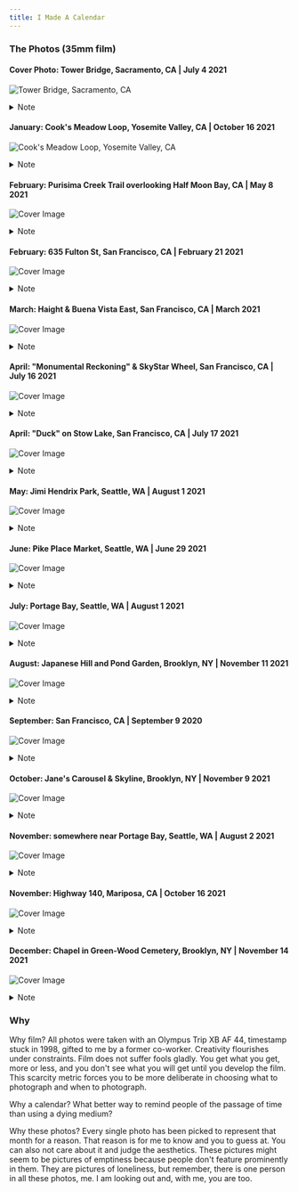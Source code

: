 ```yaml
---
title: I Made A Calendar
---
```


### The Photos (35mm film)

#### Cover Photo: Tower Bridge, Sacramento, CA | July 4 2021
![Tower Bridge, Sacramento, CA](/imgs/2022calendar/cover-sacramento-july42021.jpg?raw=true "Tower Bridge, Sacramento, CA")
<details><summary>Note</summary><p>
This bright yellow bridge, one of the rare examples of Art Deco-style bridges, is hard to miss if you visit California's state capital. It looks like a Bactrian camel. When I was there, I was rather unsure of my skill with the camera and keenly aware that I was running out of film. So I stood on an ample divider separating heavy traffic and waited with a camera-less friend to get the right photo. I remember feeling grateful that I had friends willing to entertain my fancies. I hope the bridge makes a <a href="https://sacramento.cbslocal.com/2021/12/22/tower-bridge-broken/" target="_blank">speedy recovery</a>. 
</p></details>

#### January: Cook's Meadow Loop, Yosemite Valley, CA | October 16 2021
![Cook's Meadow Loop, Yosemite Valley, CA](/imgs/2022calendar/january-yosemite-oct162021.jpg?raw=true "Half Dome as seen from Cook's Meadow Loop")
<details><summary>Note</summary><p>
This might be the most accessible hiking trail in the Yosemite Valley. Unless the weather is awful or the sky falls apart, you will struggle not to see people around. We found a log and waited long enough for a rare lull in foot traffic. I have photos without people, but I like the Coleridge-like aspect of a single person staring into the mighty unknowable. 
</p></details>

#### February: Purisima Creek Trail overlooking Half Moon Bay, CA | May 8 2021
![Cover Image](/imgs/2022calendar/february1-halfmoonbay-may82021.jpg?raw=true "Purisima Creek Trail overlooking Half Moon Bay")
<details><summary>Note</summary><p>
I have shot quite a few rolls of film only to find the end product less than satisfactory. And then sometimes, I end up with something like this. The colors of the sky you see here did not exist in "objective reality." The digital scan was not edited by me. This was the rare instance when the film did something inspired all on its own. 
</p></details>

#### February: 635 Fulton St, San Francisco, CA | February 21 2021
![Cover Image](/imgs/2022calendar/february2-sf-feb212021.jpg?raw=true "A Victorian house being moved")
<details><summary>Note</summary><p>
Do you remember wonder, the kind that induces awe, not desperation? I think wonder is in short supply these days, yet an entire house was moved not too far away from where I live. I got to the house's final resting place after it had arrived there. My roommate joined me, and she brought my camera along. A small community formed there, and we talked to quite a few people, and, for a brief moment, we all forgot about the deadly pandemic. 
</p></details>

#### March: Haight & Buena Vista East, San Francisco, CA | March 2021
![Cover Image](/imgs/2022calendar/march-sf-march2021.jpg?raw=true "Golden hour light from Buena Vista Park East")
<details><summary>Note</summary><p>
I live somewhere to the left of the intersection visible in this photo. I have a forty-minute walking route through Buena Vista Park. This photo is from one such walk. I take pictures with my phone going up and down the route, yet none of them is as languorous as this one. Encased in amber, I will remember my time here fondly. A photo like this makes one realize the unique charms of shooting with film. 
</p></details>

#### April: "Monumental Reckoning" & SkyStar Wheel, San Francisco, CA | July 16 2021
![Cover Image](/imgs/2022calendar/april1-sf-jul162021.jpg?raw=true "The Wheel of Misfortune")
<details><summary>Note</summary><p>
I went here specifically to get photos of the Ferris wheel. When I walked around, I discovered something much deeper, a monument to America's legacy of slavery. The history of this country, as perhaps all countries, is often considered more important than the history of the many people that make it. This leads to attempts to erase certain parts hoping that the whole might come off untarnished. I think we have all seen ample evidence that this doesn't work. "<a href="https://www.monumentalreckoning.org/" target="_blank">Monumental Reckoning</a>," the name couldn't be more apt. 
</p></details>

#### April: "Duck" on Stow Lake, San Francisco, CA | July 17 2021
![Cover Image](/imgs/2022calendar/april2-sf-july172021.jpg?raw=true "Duck")
<details><summary>Note</summary><p>
I love contradictions. If I could, I would have put two photos on each page, comparing and contrasting different aspects in each. For me, the focus of this photo was not just the placid, white duck but also the deep, gently agitated, green water it surveys. A tiny ruler and its domain. Both these photos represent something similar to me. 
</p></details>

#### May: Jimi Hendrix Park, Seattle, WA | August 1 2021
![Cover Image](/imgs/2022calendar/may-seattle-aug12021.jpg?raw=true "Heart of Jimi Hendrix Park")
<details><summary>Note</summary><p>
You can see Jimi Hendrix himself if you stand at a specific distance and position. Under the noon sun, you might even see the shadow of a heart cast by the red butterfly-shaped sculpture. Jimi Hendrix Park is located in the Central District, historically one of Seattle's most diverse neighborhoods. The park is home to poetry readings and protests. 
</p></details>

#### June: Pike Place Market, Seattle, WA | June 29 2021
![Cover Image](/imgs/2022calendar/june-seattle-jun292021.jpg?raw=true "Crowdsourcing")
<details><summary>Note</summary><p>
The last two years have stopped Life in its tracks for most of us. I tried to pick photographs that did not display otion to convey the same sense of torpor. There is motion in this one, a vision of commerce. I might even be tempted to call it 'normal,' which now means 'a sense of the world passing you by, of losing yourself in a crowd.' Rachel's Ginger Beer is my favorite place to visit in Seattle. Ginger beer is excellent for nursing heartbreak. 
</p></details>

#### July: Portage Bay, Seattle, WA | August 1 2021
![Cover Image](/imgs/2022calendar/july-seattle-aug12021.jpg?raw=true "Houseboats")
<details><summary>Note</summary><p>
I have always wanted to live on a houseboat. This might seem strange if you also knew that I was, and still am, to some extent, scared of deep water. I understand the appeal of living on a houseboat that wanders around. However, these were firmly rooted in place. I think I would want to try this some day. The reflections on the water more than made up for the dour sky. 
</p></details>

#### August: Japanese Hill and Pond Garden, Brooklyn, NY | November 11 2021
![Cover Image](/imgs/2022calendar/august-nyc-nov112021.jpg?raw=true "Torii Pond")
<details><summary>Note</summary><p>
The Japanese Hill and Pond garden in the <a href="https://www.bbg.org/collections/gardens/japanese_garden" target="_blank">Brooklyn Botanical Gardens</a> features a near-perfect slice of Japan outside of Japan. I spent quite some time debating which photos to represent New York. I think this photo demonstrates the pockets of culture that New York can replicate, almost like petri dish cultures, outside of their natural habitat. The vermilion-colored wooden torii overshadows a family photo session in the background. 
</p></details>

#### September: San Francisco, CA | September 9 2020
![Cover Image](/imgs/2022calendar/september-sf-sept92020.jpg?raw=true "9/9")
<details><summary>Note</summary><p>
September 9, 2020 will forever go down in my personal history, at least, as "the day the sky turned red." A dubious epithet, a runaway filter from Blade Runner 2049 applied to reality, the closest thing to an acknowledgment that the dystopia is already here just unevenly distributed, take your pick. I am lucky enough to blow off work for a day and have a friend who was willing to do the same. After all, we had a good reason. 
</p></details>

#### October: Jane's Carousel & Skyline, Brooklyn, NY | November 9 2021
![Cover Image](/imgs/2022calendar/october-nyc-nov92021.jpg?raw=true "New York")
<details><summary>Note</summary><p>
On the way to Jane's Carousel, the rectangular structure near the water, and past the famed DUMBO bridge viewpoint, you end up walking on a street with no name as far as I can tell. Oddly, this small, uneven, paved path has resisted naming in what is clearly a tourist-infested area. I ate here in peace while only a few blocks away, people clamored to take a photo of a bridge and two buildings. 
</p></details>

#### November: somewhere near Portage Bay, Seattle, WA | August 2 2021
![Cover Image](/imgs/2022calendar/november1-seattle-aug22021.jpg?raw=true "Me")
<details><summary>Note</summary><p>
I am not entirely sure when or where I clicked this photo, but it is undoubtedly one of the last few from my Seattle trip. I thought this photo beautifully demonstrates my film camera's affinity to the color green. Also, I could not resist the temptation to include a little immutable me in the calendar. As Barthes says, "I am the reference of every photograph."
</p></details>

#### November: Highway 140, Mariposa, CA | October 16 2021
![Cover Image](/imgs/2022calendar/november2-yosemite-oct162021.jpg?raw=true "Red")
<details><summary>Note</summary><p>
This car is in many ways a contradiction to the other photo. It is red, while the previous picture is primarily green. It is a real tangible object, while the shadow in the last is just a representation of myself. It is perfection, in some ways, and I am not. 
</p></details>

#### December: Chapel in Green-Wood Cemetery, Brooklyn, NY | November 14 2021
![Cover Image](/imgs/2022calendar/december-nyc-nov142021.jpg?raw=true "Chapel")
<details><summary>Note</summary><p>
Coming upon the <a href="https://www.brownstoner.com/architecture/architecture-green-wood-cemetery-chapel-warren-wetmore-beaux-arts/" target="_blank">Chapel</a> while walking in the Green-Wood cemetery was a breathtaking surprise. I am sure I looked around multiple times to make sure I wasn't the only one seeing it and also to make sure I could share my sense of wonder, "you seein' this shit?" I might have remarked if I was a New Yorker with other human beings. The entire cemetery is a national historic landmark. 
</p></details>

### Why

Why film? All photos were taken with an Olympus Trip XB AF 44, timestamp stuck in 1998, gifted to me by a former co-worker. Creativity flourishes under constraints. Film does not suffer fools gladly. You get what you get, more or less, and you don't see what you will get until you develop the film. This scarcity metric forces you to be more deliberate in choosing what to photograph and when to photograph. 

Why a calendar? What better way to remind people of the passage of time than using a dying medium? 

Why these photos? Every single photo has been picked to represent that month for a reason. That reason is for me to know and you to guess at. You can also not care about it and judge the aesthetics. These pictures might seem to be pictures of emptiness because people don't feature prominently in them. They are pictures of loneliness, but remember, there is one person in all these photos, me. I am looking out and, with me, you are too. 